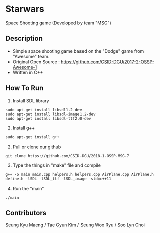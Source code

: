 # Starwars

Space Shooting game (Developed by team "MSG")

## Description

* Simple space shooting game based on the "Dodge" game from "Awesome" team.
* Original Open Source : https://github.com/CSID-DGU/2017-2-OSSP-Awesome-1
* Written in C++

## How To Run

1. Install SDL library
```
sudo apt-get install libsdl1.2-dev
sudo apt-get install libsdl-image1.2-dev  
sudo apt-get install libsdl-ttf2.0-dev
```

2. Install g++
```
sudo apt-get install g++
```

2. Pull or clone our github
```
git clone https://github.com/CSID-DGU/2018-1-OSSP-MSG-7
```

3. Type the things in "make" file and compile
```
g++ -o main main.cpp helpers.h helpers.cpp AirPlane.cpp AirPlane.h define.h -lSDL -lSDL_ttf -lSDL_image -std=c++11
```

4. Run the "main"
```
./main
```

## Contributors
Seung Kyu Maeng / Tae Gyun Kim / Seung Woo Ryu / Soo Lyn Choi
